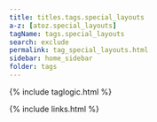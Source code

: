 ```yaml
---
title: titles.tags.special_layouts
a-z: [atoz.special_layouts]
tagName: tags.special_layouts
search: exclude
permalink: tag_special_layouts.html
sidebar: home_sidebar
folder: tags
---
```


{% include taglogic.html %}

{% include links.html %}

